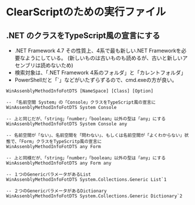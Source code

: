 # ClearScriptのための実行ファイル

## .NET のクラスをTypeScript風の宣言にする

- .NET Framework 4.7 その性質上、4系で最も新しい.NET Frameworkを必要なようにしている。
   (新しいものは古いものも読めるが、古いと新しいアセンブリは読めないため)
- 検索対象は、「.NET Framework 4系のフォルダ」と「カレントフォルダ」
- PowerShellだと「`」などがいたずらずるので、cmd.exeの方が良い。

```
WinAssenblyMethodInfoFotDTS [NameSpace] [Class] [Option]

-- 「名前空間 System」の「Console」クラスをTypeScript風の宣言に
WinAssenblyMethodInfoFotDTS System Console

-- 上と同じだが、「string」「number」「boolean」以外の型は「any」にする
WinAssenblyMethodInfoFotDTS System Console any

-- 名前空間が「ない」、名前空間を「問わない」、もしくは名前空間が「よくわからない」状態で、「Form」クラスをTypeScritp風の宣言に
WinAssenblyMethodInfoFotDTS any Form

-- 上と同様だが、「string」「number」「boolean」以外の型は「any」にする
WinAssenblyMethodInfoFotDTS any Form any

-- １つのGenericパラメータがあるList
WinAssenblyMethodInfoFotDTS System.Collections.Generic List`1

-- ２つのGenericパラメータがあるDictionary
WinAssenblyMethodInfoFotDTS System.Collections.Generic Dictionary`2


```


